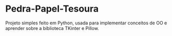 # Pedra-Papel-Tesoura
 Projeto simples feito em Python, usada para implementar conceitos de OO e aprender sobre a biblioteca TKinter e Pillow.
